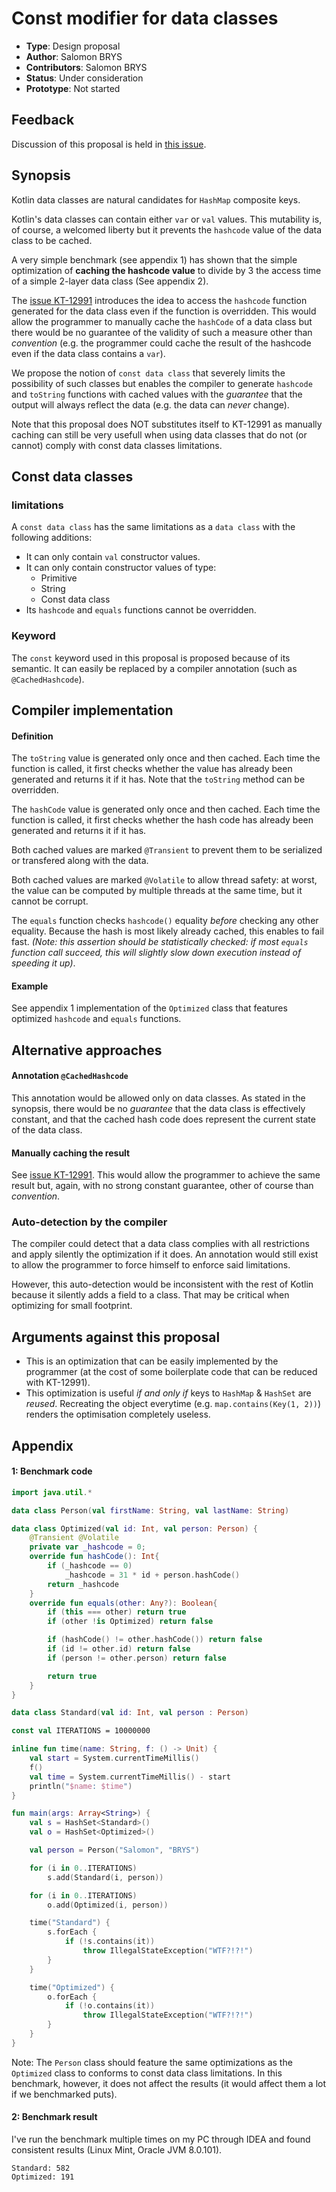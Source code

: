 # Const modifier for data classes

* **Type**: Design proposal
* **Author**: Salomon BRYS
* **Contributors**: Salomon BRYS
* **Status**: Under consideration
* **Prototype**: Not started

## Feedback

Discussion of this proposal is held in [this issue](https://github.com/Kotlin/KEEP/pull/51).

## Synopsis

Kotlin data classes are natural candidates for `HashMap` composite keys.

Kotlin's data classes can contain either `var` or `val` values.
This mutability is, of course, a welcomed liberty but it prevents the `hashcode` value of the data class to be cached.

A very simple benchmark (see appendix 1) has shown that the simple optimization of **caching the hashcode value** to divide by 3 the access time of a simple 2-layer data class (See appendix 2).

The [issue KT-12991](https://youtrack.jetbrains.com/issue/KT-12991) introduces the idea to access the `hashcode` function generated for the data class even if the function is overridden.
This would allow the programmer to manually cache the `hashCode` of a data class but there would be no guarantee of the validity of such a measure other than *convention* (e.g. the programmer could cache the result of the hashcode even if the data class contains a `var`).

We propose the notion of `const data class` that severely limits the possibility of such classes but enables the compiler to generate `hashcode` and `toString` functions with cached values with the *guarantee* that the output will always reflect the data (e.g. the data can *never* change).

Note that this proposal does NOT substitutes itself to KT-12991 as manually caching can still be very usefull when using data classes that do not (or cannot) comply with const data classes limitations.

## Const data classes

### limitations

A `const data class` has the same limitations as a `data class` with the following additions:

- It can only contain `val` constructor values.
- It can only contain constructor values of type:
	- Primitive
	- String
	- Const data class
- Its `hashcode` and `equals` functions cannot be overridden.

### Keyword

The `const` keyword used in this proposal is proposed because of its semantic.
It can easily be replaced by a compiler annotation (such as `@CachedHashcode`).

## Compiler implementation

#### Definition

The `toString` value is generated only once and then cached. Each time the function is called, it first checks whether the value has already been generated and returns it if it has. Note that the `toString` method can be overridden.

The `hashCode` value is generated only once and then cached. Each time the function is called, it first checks whether the hash code has already been generated and returns it if it has.

Both cached values are marked `@Transient` to prevent them to be serialized or transfered along with the data.

Both cached values are marked `@Volatile` to allow thread safety: at worst, the value can be computed by multiple threads at the same time, but it cannot be corrupt.

The `equals` function checks `hashcode()` equality *before* checking any other equality.
Because the hash is most likely already cached, this enables to fail fast.
*(Note: this assertion should be statistically checked: if most `equals` function call succeed, this will slightly slow down execution instead of speeding it up)*.

#### Example

See appendix 1 implementation of the `Optimized` class that features optimized `hashcode` and `equals` functions.

## Alternative approaches

#### Annotation `@CachedHashcode`

This annotation would be allowed only on data classes.
As stated in the synopsis, there would be no *guarantee* that the data class is effectively constant, and that the cached hash code does represent the current state of the data class.

#### Manually caching the result

See [issue KT-12991](https://youtrack.jetbrains.com/issue/KT-12991).
This would allow the programmer to achieve the same result but, again, with no strong constant guarantee, other of course than *convention*.

### Auto-detection by the compiler

The compiler could detect that a data class complies with all restrictions and apply silently the optimization if it does.
An annotation would still exist to allow the programmer to force himself to enforce said limitations.

However, this auto-detection would be inconsistent with the rest of Kotlin because it silently adds a field to a class. That may be critical when optimizing for small footprint.

## Arguments against this proposal

- This is an optimization that can be easily implemented by the programmer (at the cost of some boilerplate code that can be reduced with KT-12991).
- This optimization is useful *if and only if* keys to `HashMap` & `HashSet` are *reused*.
  Recreating the object everytime (e.g. `map.contains(Key(1, 2))`) renders the optimisation completely useless.

## Appendix

#### 1: Benchmark code

```kotlin
import java.util.*

data class Person(val firstName: String, val lastName: String)

data class Optimized(val id: Int, val person: Person) {
    @Transient @Volatile
    private var _hashcode = 0;
    override fun hashCode(): Int{
        if (_hashcode == 0)
            _hashcode = 31 * id + person.hashCode()
        return _hashcode
    }
    override fun equals(other: Any?): Boolean{
        if (this === other) return true
        if (other !is Optimized) return false

        if (hashCode() != other.hashCode()) return false
        if (id != other.id) return false
        if (person != other.person) return false

        return true
    }
}

data class Standard(val id: Int, val person : Person)

const val ITERATIONS = 10000000

inline fun time(name: String, f: () -> Unit) {
    val start = System.currentTimeMillis()
    f()
    val time = System.currentTimeMillis() - start
    println("$name: $time")
}

fun main(args: Array<String>) {
    val s = HashSet<Standard>()
    val o = HashSet<Optimized>()

    val person = Person("Salomon", "BRYS")

    for (i in 0..ITERATIONS)
        s.add(Standard(i, person))

    for (i in 0..ITERATIONS)
        o.add(Optimized(i, person))

    time("Standard") {
        s.forEach {
            if (!s.contains(it))
                throw IllegalStateException("WTF?!?!")
        }
    }

    time("Optimized") {
        o.forEach {
            if (!o.contains(it))
                throw IllegalStateException("WTF?!?!")
        }
    }
}
```

Note: The `Person` class should feature the same optimizations as the `Optimized` class to conforms to const data class limitations.
In this benchmark, however, it does not affect the results (it would affect them a lot if we benchmarked puts).

#### 2: Benchmark result

I've run the benchmark multiple times on my PC through IDEA and found consistent results (Linux Mint, Oracle JVM 8.0.101).

```
Standard: 582
Optimized: 191
```
